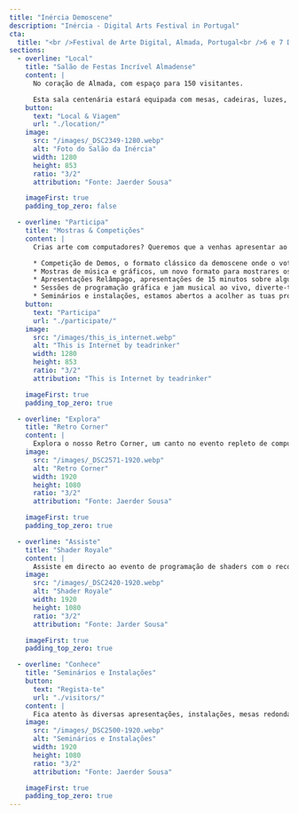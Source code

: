 ```yaml
---
title: "Inércia Demoscene"
description: "Inércia - Digital Arts Festival in Portugal"
cta:
  title: "<br />Festival de Arte Digital, Almada, Portugal<br />6 e 7 Dezembro de 2025<br />Mostra-nos o que tens feito!"
sections:
  - overline: "Local"
    title: "Salão de Festas Incrível Almadense"
    content: |
      No coração de Almada, com espaço para 150 visitantes.

      Esta sala centenária estará equipada com mesas, cadeiras, luzes, projeção full HD e sistema de som adequado para mostrares ao mundo os teus projectos de arte digital.
    button:
      text: "Local & Viagem"
      url: "./location/"
    image:
      src: "/images/_DSC2349-1280.webp"
      alt: "Foto do Salão da Inércia"
      width: 1280
      height: 853
      ratio: "3/2"
      attribution: "Fonte: Jaerder Sousa"

    imageFirst: true
    padding_top_zero: false

  - overline: "Participa"
    title: "Mostras & Competições"
    content: |
      Crias arte com computadores? Queremos que a venhas apresentar ao público na Inércia! Temos vários modos de participação:

      * Competição de Demos, o formato clássico da demoscene onde o voto do público determina o vencedor.
      * Mostras de música e gráficos, um novo formato para mostrares os teus trabalho originais sem vencedores nem vencidos.
      * Apresentações Relâmpago, apresentações de 15 minutos sobre algum tema ou projecto relacionado com a criação de arte digital.
      * Sessões de programação gráfica e jam musical ao vivo, diverte-te a explorar as possibilidades da criação conjunta.
      * Seminários e instalações, estamos abertos a acolher as tuas propostas, envia-nos um email.
    button:
      text: "Participa"
      url: "./participate/"
    image:
      src: "/images/this_is_internet.webp"
      alt: "This is Internet by teadrinker"
      width: 1280
      height: 853
      ratio: "3/2"
      attribution: "This is Internet by teadrinker"

    imageFirst: true
    padding_top_zero: true

  - overline: "Explora"
    title: "Retro Corner"
    content: |
      Explora o nosso Retro Corner, um canto no evento repleto de computadores e consolas vintage onde podes aprender mais sobre as máquinas que tiveste (ou nunca tiveste) quando eras mais pequeno. Aprende um bocado mais sobre os limites de cada uma delas, vê demonstrações do que elas são capazes, aproveita para jogar alguns jogos e falar com pessoas que te conseguem ajudar a restaurar as máquinas antigas que possas ter guardadas na arrecadação.
    image:
      src: "/images/_DSC2571-1920.webp"
      alt: "Retro Corner"
      width: 1920
      height: 1080
      ratio: "3/2"
      attribution: "Fonte: Jaerder Sousa"

    imageFirst: true
    padding_top_zero: true

  - overline: "Assiste"
    title: "Shader Royale"
    content: |
      Assiste em directo ao evento de programação de shaders com o record do maior número de participantes simultâneos do mundo, organizado pelo quinto ano consecutivo na Inércia. Todos os anos temos pessoas espalhadas um pouco por todo o mundo que ficam acordadas até às 5 da manha para poder participar no Shader Royale ao som do nosso DJ de serviço. Vais perder o evento?
    image:
      src: "/images/_DSC2420-1920.webp"
      alt: "Shader Royale"
      width: 1920
      height: 1080
      ratio: "3/2"
      attribution: "Fonte: Jarder Sousa"

    imageFirst: true
    padding_top_zero: true

  - overline: "Conhece"
    title: "Seminários e Instalações"
    button:
      text: "Regista-te"
      url: "./visitors/"
    content: |
      Fica atento às diversas apresentações, instalações, mesas redondas e workshops que estamos a organizar durante o evento. Cobrindo uma diversidade de tópicos ligados à demoscene, movimento maker, fabricação digital e os vários tipos de arte digital. Gostarias de apresentar algo? Entra em contacto, diz-nos o que tens em mente para tentarmos encaixar no nosso hórario.
    image:
      src: "/images/_DSC2500-1920.webp"
      alt: "Seminários e Instalações"
      width: 1920
      height: 1080
      ratio: "3/2"
      attribution: "Fonte: Jaerder Sousa"

    imageFirst: true
    padding_top_zero: true
---
```

